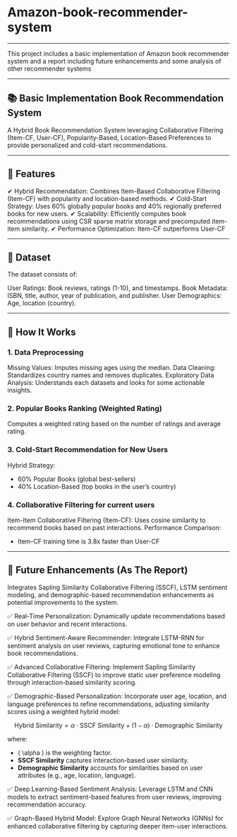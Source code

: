 # Amazon-book-recommender-system

---

This project includes a basic implementation of Amazon book recommender system and a report including future enhancements and some analysis of other recommender systems

---

## 📚 Basic Implementation Book Recommendation System
A Hybrid Book Recommendation System leveraging Collaborative Filtering (Item-CF, User-CF), Popularity-Based, Location-Based Preferences to provide personalized and cold-start recommendations.

---

## 📌 Features 

✔ Hybrid Recommendation: Combines Item-Based Collaborative Filtering (Item-CF) with popularity and location-based methods.
✔ Cold-Start Strategy: Uses 60% globally popular books and 40% regionally preferred books for new users.
✔ Scalability: Efficiently computes book recommendations using CSR sparse matrix storage and precomputed item-item similarity.
✔ Performance Optimization: Item-CF outperforms User-CF

---

## 📂 Dataset

The dataset consists of:

User Ratings: Book reviews, ratings (1-10), and timestamps.
Book Metadata: ISBN, title, author, year of publication, and publisher.
User Demographics: Age, location (country).

---

## 🔧 How It Works

### 1. Data Preprocessing
Missing Values: Imputes missing ages using the median.
Data Cleaning: Standardizes country names and removes duplicates.
Exploratory Data Analysis: Understands each datasets and looks for some actionable insights.

### 2️. Popular Books Ranking (Weighted Rating)
Computes a weighted rating based on the number of ratings and average rating.

### 3. Cold-Start Recommendation for New Users
Hybrid Strategy:
- 60% Popular Books (global best-sellers)
- 40% Location-Based (top books in the user’s country)

### 4. Collaborative Filtering for current users
Item-Item Collaborative Filtering (Item-CF): Uses cosine similarity to recommend books based on past interactions.
Performance Comparison:
- Item-CF training time is 3.8x faster than User-CF

--- 

## 📌 Future Enhancements (As The Report)
Integrates Sapling Similarity Collaborative Filtering (SSCF), LSTM sentiment modeling, and demographic-based recommendation enhancements as potential improvements to the system.

✅ Real-Time Personalization: Dynamically update recommendations based on user behavior and recent interactions.

✅ Hybrid Sentiment-Aware Recommender: Integrate LSTM-RNN for sentiment analysis on user reviews, capturing emotional tone to enhance book recommendations.

✅ Advanced Collaborative Filtering: Implement Sapling Similarity Collaborative Filtering (SSCF) to improve static user preference modeling through interaction-based similarity scoring.

✅ Demographic-Based Personalization: Incorporate user age, location, and language preferences to refine recommendations, adjusting similarity scores using a weighted hybrid model:

$$
\text{Hybrid Similarity} = \alpha \cdot \text{SSCF Similarity} + (1 - \alpha) \cdot \text{Demographic Similarity}
$$

where:
- \( \alpha \) is the weighting factor.
- **SSCF Similarity** captures interaction-based user similarity.
- **Demographic Similarity** accounts for similarities based on user attributes (e.g., age, location, language).

✅ Deep Learning-Based Sentiment Analysis: Leverage LSTM and CNN models to extract sentiment-based features from user reviews, improving recommendation accuracy.

✅ Graph-Based Hybrid Model: Explore Graph Neural Networks (GNNs) for enhanced collaborative filtering by capturing deeper item-user interactions.